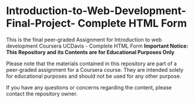 # Introduction-to-Web-Development-Final-Project- Complete HTML Form
This is the final peer-graded Assignment for Introduction to web development Coursera UCDavis - Complete HTML Form
**Important Notice: This Repository and its Contents are for Educational Purposes Only**

Please note that the materials contained in this repository are part of a peer-graded assignment for a Coursera course. They are intended solely for educational purposes and should not be used for any other purpose. 

If you have any questions or concerns regarding the content, please contact the repository owner.

